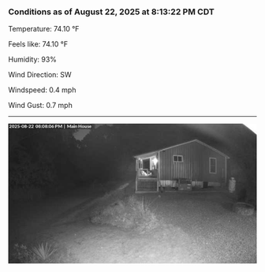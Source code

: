 ### Conditions as of August 22, 2025 at 8:13:22 PM CDT 

Temperature: 74.10 &deg;F

Feels like: 74.10 &deg;F

Humidity: 93%

Wind Direction: SW

Windspeed: 0.4 mph

Wind Gust: 0.7 mph

---

<img src="./images/latest.jpeg"/>

